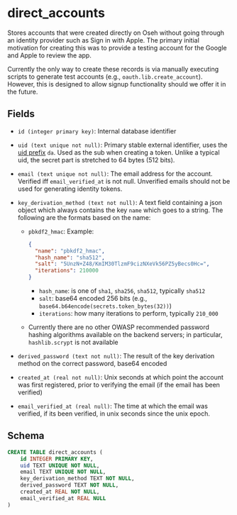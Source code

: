 # direct_accounts

Stores accounts that were created directly on Oseh without going through an
identity provider such as Sign in with Apple. The primary initial motivation
for creating this was to provide a testing account for the Google and Apple
to review the app.

Currently the only way to create these records is via manually executing scripts
to generate test accounts (e.g., `oauth.lib.create_account`). However, this is
designed to allow signup functionality should we offer it in the future.

## Fields

- `id (integer primary key)`: Internal database identifier
- `uid (text unique not null)`: Primary stable external identifier, uses
  the [uid prefix](../uid_prefixes.md) `da`. Used as the sub when creating
  a token. Unlike a typical uid, the secret part is stretched to 64 bytes
  (512 bits).
- `email (text unique not null)`: The email address for the account. Verified
  iff `email_verified_at` is not null. Unverified emails should not be used for
  generating identity tokens.
- `key_derivation_method (text not null)`: A text field containing a json
  object which always contains the key `name` which goes to a string. The
  following are the formats based on the name:

  - `pbkdf2_hmac`: Example:

    ```json
    {
      "name": "pbkdf2_hmac",
      "hash_name": "sha512",
      "salt": "5UnzN+Z48/KmIM30TlzmF9cizNXeVk56PZ5yBecs0Hc=",
      "iterations": 210000
    }
    ```

    - `hash_name`: is one of `sha1`, `sha256`, `sha512`, typically `sha512`
    - `salt`: base64 encoded 256 bits (e.g., `base64.b64encode(secrets.token_bytes(32))`)
    - `iterations`: how many iterations to perform, typically `210_000`

  - Currently there are no other OWASP recommended password hashing algorithms available
    on the backend servers; in particular, `hashlib.scrypt` is not available

- `derived_password (text not null)`: The result of the key derivation method on
  the correct password, base64 encoded
- `created_at (real not null)`: Unix seconds at which point the account was first
  registered, prior to verifying the email (if the email has been verified)
- `email_verified_at (real null)`: The time at which the email was verified, if
  its been verified, in unix seconds since the unix epoch.

## Schema

```sql
CREATE TABLE direct_accounts (
    id INTEGER PRIMARY KEY,
    uid TEXT UNIQUE NOT NULL,
    email TEXT UNIQUE NOT NULL,
    key_derivation_method TEXT NOT NULL,
    derived_password TEXT NOT NULL,
    created_at REAL NOT NULL,
    email_verified_at REAL NULL
)
```

